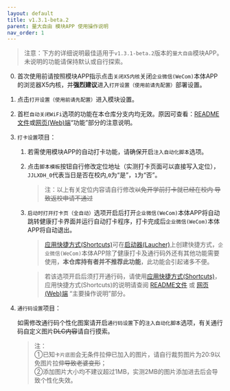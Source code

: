```yaml
---
layout: default
title: v1.3.1-beta.2
parent: 量大自由 模块APP 使用操作说明
nav_order: 1
---
```


> 注意：下方的详细说明最佳适用于`v1.3.1-beta.2`版本的`量大自由`模块APP。<br>未说明的功能请保持默认或自行探索。

0.  首次使用前请按照模块APP指示点击`关闭X5内核`关闭`企业微信(WeCom)`本体APP的浏览器X5内核，并**强烈建议**进入`打开设置（使用前请先配置）`部署设置。

1. 点击`打开设置（使用前请先配置）`进入模块设置。

2. 首栏`自动关闭WiFi`选项的功能在本仓库分支内均无效。原因可查看：[README文件](https://github.com/ZWolken/cjluFree#%E5%8A%9F%E8%83%BD)或[网页(Web)端](https://zwolken.github.io/cjluFree/#%E5%8A%9F%E8%83%BD)“功能”部分的注意说明。

3. `打卡设置`项目：

    1. 若需使用模块APP的自动打卡功能，请确保开启`注入自动化脚本`选项。
      
    2. 点击`脚本模板`按钮自行修改定位地址（实测打卡页面可以直接写入定位），`JJLXDH_0`代表当日是否在校内,`0`为“是”，`1`为“否”。

       > 注：以上有关定位内容请自行修改~~以免开学前打卡就已经在校内 导致返校申请不通过~~

    3. `启动时打开打卡页（全自动）`选项开启后打开`企业微信(WeCom)`本体APP将自动跳转健康打卡界面并运行自动打卡程序，打卡完成后`企业微信(WeCom)`本体APP将自动退出。
      
       > [应用快捷方式(Shortcuts)](https://developer.android.com/guide/topics/ui/shortcuts)可在[启动器(Laucher)](https://android.fandom.com/wiki/Launchers)上创建快捷方式，`企业微信(WeCom)`本体APP除了健康打卡及通行码外还有其他功能需要使用，**本仓库持有者并不推荐此功能**，此功能会引起诸多不便。

       >  若该选项开启后须打开通行码，请使用[应用快捷方式(Shortcuts)](https://developer.android.com/guide/topics/ui/shortcuts)，应用快捷方式(Shortcuts)的说明请查阅 [README文件](https://github.com/ZWolken/cjluFree/blob/LSPatch/cjluFree_plug-in/plug-in_README.md#%E4%B8%BB%E8%A6%81%E6%93%8D%E4%BD%9C%E8%AF%B4%E6%98%8E) 或 [网页(Web)端](https://zwolken.github.io/cjluFree/cjluFree_plug-in/plug-in_README.html#%E4%B8%BB%E8%A6%81%E6%93%8D%E4%BD%9C%E8%AF%B4%E6%98%8E) “主要操作说明”部分。

4. `通行码设置`项目：

    如需修改通行码个性化图案请开启`通行码设置`下的`注入自动化脚本`选项，有关通行码自定义图片~~DLC内容~~请自行摸索。

    > 注：<br>①已知`卡片底图`会无条件拉伸已加入的图片，请自行裁剪图片为20:9以免图片拉伸~~导致老婆变形~~；<br>②添加图片大小均不建议超过1MB，实测2MB的图片添加进去后会导致个性化失效。
